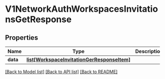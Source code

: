 # V1NetworkAuthWorkspacesInvitationsGetResponse

## Properties
Name | Type | Description | Notes
------------ | ------------- | ------------- | -------------
**data** | [**list[WorkspaceInvitationGerResponseItem]**](WorkspaceInvitationGerResponseItem.md) |  | 

[[Back to Model list]](../README.md#documentation-for-models) [[Back to API list]](../README.md#documentation-for-api-endpoints) [[Back to README]](../README.md)

